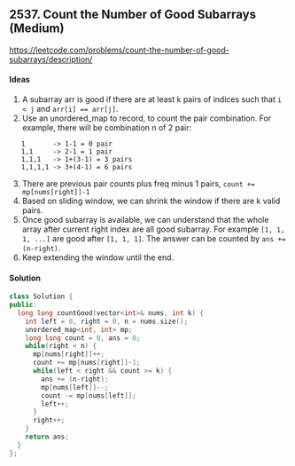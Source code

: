 ## 2537. Count the Number of Good Subarrays (Medium)


https://leetcode.com/problems/count-the-number-of-good-subarrays/description/


#### Ideas
1. A subarray arr is good if there are at least k pairs of indices such that `i < j` and `arr[i] == arr[j]`.
2. Use an unordered_map to record, to count the pair combination. For example, there will be combination n of 2 pair:
```
   1       -> 1-1 = 0 pair
   1,1     -> 2-1 = 1 pair
   1,1,1   -> 1+(3-1) = 3 pairs
   1,1,1,1 -> 3+(4-1) = 6 pairs
```
3. There are previous pair counts plus freq minus 1 pairs, `count += mp[nums[right]]-1`
4. Based on sliding window, we can shrink the window if there are k valid pairs.
5. Once good subarray is available, we can understand that the whole array after current right index are all good subarray. For example `[1, 1, 1, ...]` are good after `[1, 1, 1]`. The answer can be counted by `ans += (n-right)`.
6. Keep extending the window until the end.

#### Solution
```C++
class Solution {
public:
  long long countGood(vector<int>& nums, int k) {
    int left = 0, right = 0, n = nums.size();
    unordered_map<int, int> mp;
    long long count = 0, ans = 0;
    while(right < n) {
      mp[nums[right]]++;
      count += mp[nums[right]]-1;
      while(left < right && count >= k) {
        ans += (n-right);
        mp[nums[left]]--;
        count -= mp[nums[left]];
        left++;
      }
      right++;
    }
    return ans;
  }
};
```